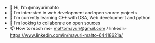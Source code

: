 - 👋 Hi, I’m @mayurimahto
- 👀 I’m interested in web development and open source projects
- 🌱 I’m currently learning C++ with DSA, Web development and python
- 💞️ I’m looking to collaborate on open sources
- 📫 How to reach me- mahtomayuri@gmail.com / linkedin-https://www.linkedin.com/in/mayuri-mahto-64418621a/

<!---
mayurimahto/mayurimahto is a ✨ special ✨ repository because its `README.md` (this file) appears on your GitHub profile.
You can click the Preview link to take a look at your changes.
--->
